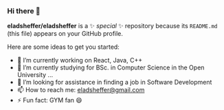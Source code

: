 ### Hi there 👋


**eladsheffer/eladsheffer** is a ✨ _special_ ✨ repository because its `README.md` (this file) appears on your GitHub profile.

Here are some ideas to get you started:

- 🔭 I’m currently working on React, Java, C++
- 🌱 I’m currently studying for BSc. in Computer Science in the Open University ...
- 🤔 I’m looking for assistance in finding a job in Software Development
- 📫 How to reach me: eladsheffer@gmail.com
- ⚡ Fun fact: GYM fan 😄
